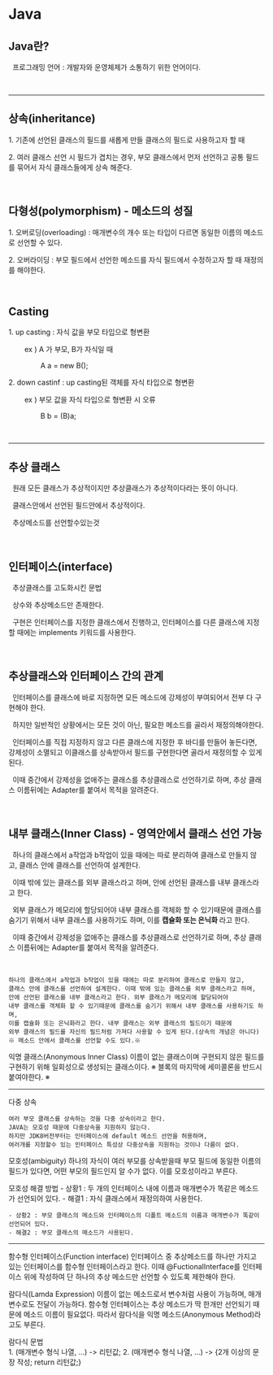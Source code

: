 <div>
<h1>Java</h1>
</div>

<div>
<h2> Java란? </h2>
<p>
&nbsp; 프로그래밍 언어 : 개발자와 운영체제가 소통하기 위한 언어이다.
</p>
</div>
<br>

-----------------------------------------------------------------------------------------------------------------

<div>
<h2> 상속(inheritance)</h2>
<p>
  1. 기존에 선언된 클래스의 필드를 새롭게 만들 클래스의 필드로 사용하고자 할 때
</p>
<p>
  2. 여러 클래스 선언 시 필드가 겹치는 경우, 부모 클래스에서 먼저 선언하고 공통 필드를 묶어서 자식 클래스들에게 상속 해준다. 
</p>
</div>
<br>

<div>
<h2>다형성(polymorphism) - 메소드의 성질</h2>
<p>
  1. 오버로딩(overloading) : 매개변수의 개수 또는 타입이 다르면 동일한 이름의 메소드로 선언할 수 있다.
</p>
<p>
  2. 오버라이딩 : 부모 필드에서 선언한 메소드를 자식 필드에서 수정하고자 할 때 재정의를 해야한다. 
</p>
</div>
</div>
<br>

<div>
<h2> Casting </h2>
<p>
  1. up casting : 자식 값을 부모 타입으로 형변환
</p>
<p> &nbsp;  &nbsp;  &nbsp;  &nbsp; ex ) A 가 부모, B가 자식일 때 </p>
<p> &nbsp;  &nbsp;  &nbsp;  &nbsp; &nbsp; &nbsp; &nbsp; &nbsp;  A a = new B(); </p>
<p>
  2. down castinf : up casting된 객체를 자식 타입으로 형변환
</p>
<p> &nbsp;  &nbsp;  &nbsp;  &nbsp; ex ) 부모 값을 자식 타입으로 형변환 시 오류 </p>
<p> &nbsp;  &nbsp;  &nbsp;  &nbsp; &nbsp; &nbsp; &nbsp; &nbsp;  B b = (B)a; </p>
</div>
</div>
<br>

-----------------------------------------------------------------------------------------------------------------

<div>
<h2> 추상 클래스</h2>
<p> &nbsp; 원래 모든 클래스가 추상적이지만 추상클래스가 추상적이다라는 뜻이 아니다.</p>
<p> &nbsp; 클래스안에서 선언된 필드안에서 추상적이다.</p>
<p> &nbsp; 추상메소드를 선언할수있는것</p>
</p>
</div>
<br>

<div>
<h2>인터페이스(interface) </h2>
<p> &nbsp; 추상클래스를 고도화시킨 문법</p>
<p> &nbsp; 상수와 추상메소드만 존재한다.</p>
<p> &nbsp; 구현은 인터페이스를 지정한 클래스에서 진행하고, 인터페이스를 다른 클래스에 지정할 때에는 implements 키워드를 사용한다.</p>
</div>
<br>

<div>
<h2>추상클래스와 인터페이스 간의 관계 </h2>
<p> &nbsp; 인터페이스를 클래스에 바로 지정하면 모든 메소드에 강제성이 부여되어서 전부 다 구현해야 한다.</p>
<p> &nbsp; 하지만 일반적인 상황에서는 모든 것이 아닌, 필요한 메소드를 골라서 재정의해야한다.</p>
<p> &nbsp; 인터페이스를 직접 지정하지 않고 다른 클래스에 지정한 후 바디를 만들어 놓든다면, 강제성이 소멸되고 이클래스를 상속받아서 필드를 구현한다면 골라서 재정의할 수 있게 된다.</p>
<p> &nbsp; 이때 중간에서 강제성을 없애주는 클래스를 추상클래스로 선언하기로 하며, 추상 클래스 이름뒤에는 Adapter를 붙여서 목적을 알려준다.</p>
</div>
<br>

<div>
<h2>내부 클래스(Inner Class) - 영역안에서 클래스 선언 가능  </h2>
<p> &nbsp; 	하나의 클래스에서 a작업과 b작업이 있을 때에는 따로 분리하여 클래스로 만들지 않고, 클래스 안에 클래스를 선언하여 설계한다.</p>
<p> &nbsp; 이때 밖에 있는 클래스를 외부 클래스라고 하며, 안에 선언된 클래스를 내부 클래스라고 한다.</p>
<p> &nbsp; 외부 클래스가 메모리에 할당되어야 내부 클래스를 객체화 할 수 있기때문에 클래스를 숨기기 위해서 내부 클래스를 사용하기도 하며, 이를 <strong>캡슐화 또는 은닉화 </strong>라고 한다. </p>
<p> &nbsp; 이때 중간에서 강제성을 없애주는 클래스를 추상클래스로 선언하기로 하며, 추상 클래스 이름뒤에는 Adapter를 붙여서 목적을 알려준다.</p>
</div>
<br>


	하나의 클래스에서 a작업과 b작업이 있을 때에는 따로 분리하여 클래스로 만들지 않고,
	클래스 안에 클래스를 선언하여 설계한다. 이때 밖에 있는 클래스를 외부 클래스라고 하며,
	안에 선언된 클래스를 내부 클래스라고 한다. 외부 클래스가 메모리에 할당되어야
	내부 클래스를 객체화 할 수 있기때문에 클래스를 숨기기 위해서 내부 클래스를 사용하기도 하며, 
	이를 캡슐화 또는 은닉화라고 한다. 내부 클래스는 외부 클래스의 필드이기 때문에 
	외부 클래스의 필드를 자신의 필드처럼 가져다 사용할 수 있게 된다.(상속의 개념은 아니다)
	※ 메소드 안에서 클래스를 선언할 수도 있다.※ 


익명 클래스(Anonymous Inner Class)
	이름이 없는 클래스이며 구현되지 않은 필드를 구현하기 위해 일회성으로 생성되는 클래스이다.
	※ 블록의 마지막에 세미콜론을 반드시 붙여야한다. ※ 
	

-----------------------------------------------------------------------------------------------------------------

다중 상속

	여러 부모 클래스를 상속하는 것을 다중 상속이라고 한다.
	JAVA는 모호성 때문에 다중상속을 지원하지 않는다.
	하지만 JDK8버전부터는 인터페이스에 default 메소드 선언을 허용하며,
	여러개를 지정할수 있는 인터페이스 특성상 다중상속을 지원하는 것이나 다름이 없다.
	
모호성(ambiguity)
	하나의 자식이 여러 부모를 상속받을때 부모 필드에 동일한 이름의 필드가 있다면,
	어떤 부모의 필드인지 알 수가 없다. 이를 모호성이라고 부른다.

모호성 해결 방법
	- 상황1 : 두 개의 인터페이스 내에 이름과 매개변수가 똑같은 메소드가 선언되어 있다.
	- 해결1 : 자식 클래스에서 재정의하여 사용한다.

	- 상황2 : 부모 클래스의 메소드와 인터페이스의 디폴트 메소드의 이름과 매개변수가 똑같이 선언되어 있다.
	- 해결2 : 부모 클래스의 메소드가 사용된다.



-----------------------------------------------------------------------------------------------------------------

함수형 인터페이스(Function interface)
	인터페이스 중 추상메소드를 하나만 가지고 있는 인터페이스를 함수형 인터페이스라고 한다.
	이때 @FuctionalInterface를 인터페이스 위에 작성하여 단 하나의 추상 메소드만 
	선언할 수 있도록 제한해야 한다.

람다식(Lamda Expression) 
	이름이 없는 메소드로서 변수처럼 사용이 가능하며, 매개변수로도 전달이 가능하다.
	함수형 인터페이스는 추상 메소드가 딱 한개만 선언되기 때문에 메소드 이름이 필요없다.
	따라서 람다식을 익명 메소드(Anonymous Method)라고도 부른다.

람다식 문법	
	1. (매개변수 형식 나열, ...) -> 리턴값;
	2. (매개변수 형식 나열, ...) -> {2개 이상의 문장 작성; return 리턴값;}

